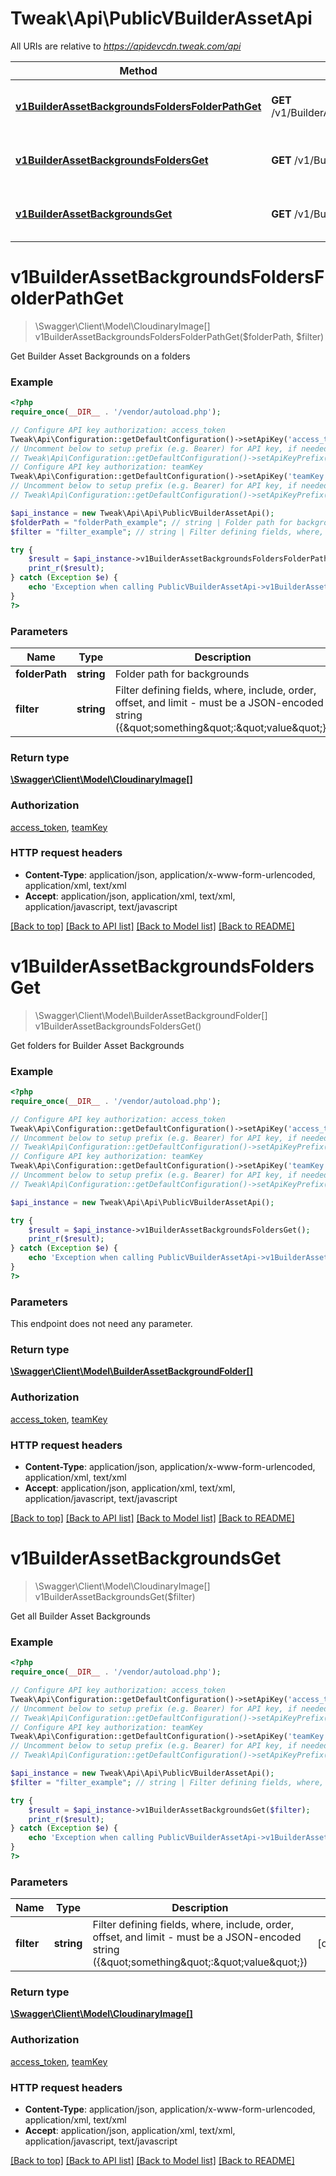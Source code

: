 # Tweak\Api\PublicVBuilderAssetApi

All URIs are relative to *https://apidevcdn.tweak.com/api*

Method | HTTP request | Description
------------- | ------------- | -------------
[**v1BuilderAssetBackgroundsFoldersFolderPathGet**](PublicVBuilderAssetApi.md#v1BuilderAssetBackgroundsFoldersFolderPathGet) | **GET** /v1/BuilderAsset/backgrounds/folders/{folderPath} | Get Builder Asset Backgrounds on a folders
[**v1BuilderAssetBackgroundsFoldersGet**](PublicVBuilderAssetApi.md#v1BuilderAssetBackgroundsFoldersGet) | **GET** /v1/BuilderAsset/backgrounds/folders | Get folders for Builder Asset Backgrounds
[**v1BuilderAssetBackgroundsGet**](PublicVBuilderAssetApi.md#v1BuilderAssetBackgroundsGet) | **GET** /v1/BuilderAsset/backgrounds | Get all Builder Asset Backgrounds


# **v1BuilderAssetBackgroundsFoldersFolderPathGet**
> \Swagger\Client\Model\CloudinaryImage[] v1BuilderAssetBackgroundsFoldersFolderPathGet($folderPath, $filter)

Get Builder Asset Backgrounds on a folders

### Example
```php
<?php
require_once(__DIR__ . '/vendor/autoload.php');

// Configure API key authorization: access_token
Tweak\Api\Configuration::getDefaultConfiguration()->setApiKey('access_token', 'YOUR_API_KEY');
// Uncomment below to setup prefix (e.g. Bearer) for API key, if needed
// Tweak\Api\Configuration::getDefaultConfiguration()->setApiKeyPrefix('access_token', 'Bearer');
// Configure API key authorization: teamKey
Tweak\Api\Configuration::getDefaultConfiguration()->setApiKey('teamKey', 'YOUR_API_KEY');
// Uncomment below to setup prefix (e.g. Bearer) for API key, if needed
// Tweak\Api\Configuration::getDefaultConfiguration()->setApiKeyPrefix('teamKey', 'Bearer');

$api_instance = new Tweak\Api\Api\PublicVBuilderAssetApi();
$folderPath = "folderPath_example"; // string | Folder path for backgrounds
$filter = "filter_example"; // string | Filter defining fields, where, include, order, offset, and limit - must be a JSON-encoded string ({\"something\":\"value\"})

try {
    $result = $api_instance->v1BuilderAssetBackgroundsFoldersFolderPathGet($folderPath, $filter);
    print_r($result);
} catch (Exception $e) {
    echo 'Exception when calling PublicVBuilderAssetApi->v1BuilderAssetBackgroundsFoldersFolderPathGet: ', $e->getMessage(), PHP_EOL;
}
?>
```

### Parameters

Name | Type | Description  | Notes
------------- | ------------- | ------------- | -------------
 **folderPath** | **string**| Folder path for backgrounds |
 **filter** | **string**| Filter defining fields, where, include, order, offset, and limit - must be a JSON-encoded string ({\&quot;something\&quot;:\&quot;value\&quot;}) | [optional]

### Return type

[**\Swagger\Client\Model\CloudinaryImage[]**](../Model/CloudinaryImage.md)

### Authorization

[access_token](../../README.md#access_token), [teamKey](../../README.md#teamKey)

### HTTP request headers

 - **Content-Type**: application/json, application/x-www-form-urlencoded, application/xml, text/xml
 - **Accept**: application/json, application/xml, text/xml, application/javascript, text/javascript

[[Back to top]](#) [[Back to API list]](../../README.md#documentation-for-api-endpoints) [[Back to Model list]](../../README.md#documentation-for-models) [[Back to README]](../../README.md)

# **v1BuilderAssetBackgroundsFoldersGet**
> \Swagger\Client\Model\BuilderAssetBackgroundFolder[] v1BuilderAssetBackgroundsFoldersGet()

Get folders for Builder Asset Backgrounds

### Example
```php
<?php
require_once(__DIR__ . '/vendor/autoload.php');

// Configure API key authorization: access_token
Tweak\Api\Configuration::getDefaultConfiguration()->setApiKey('access_token', 'YOUR_API_KEY');
// Uncomment below to setup prefix (e.g. Bearer) for API key, if needed
// Tweak\Api\Configuration::getDefaultConfiguration()->setApiKeyPrefix('access_token', 'Bearer');
// Configure API key authorization: teamKey
Tweak\Api\Configuration::getDefaultConfiguration()->setApiKey('teamKey', 'YOUR_API_KEY');
// Uncomment below to setup prefix (e.g. Bearer) for API key, if needed
// Tweak\Api\Configuration::getDefaultConfiguration()->setApiKeyPrefix('teamKey', 'Bearer');

$api_instance = new Tweak\Api\Api\PublicVBuilderAssetApi();

try {
    $result = $api_instance->v1BuilderAssetBackgroundsFoldersGet();
    print_r($result);
} catch (Exception $e) {
    echo 'Exception when calling PublicVBuilderAssetApi->v1BuilderAssetBackgroundsFoldersGet: ', $e->getMessage(), PHP_EOL;
}
?>
```

### Parameters
This endpoint does not need any parameter.

### Return type

[**\Swagger\Client\Model\BuilderAssetBackgroundFolder[]**](../Model/BuilderAssetBackgroundFolder.md)

### Authorization

[access_token](../../README.md#access_token), [teamKey](../../README.md#teamKey)

### HTTP request headers

 - **Content-Type**: application/json, application/x-www-form-urlencoded, application/xml, text/xml
 - **Accept**: application/json, application/xml, text/xml, application/javascript, text/javascript

[[Back to top]](#) [[Back to API list]](../../README.md#documentation-for-api-endpoints) [[Back to Model list]](../../README.md#documentation-for-models) [[Back to README]](../../README.md)

# **v1BuilderAssetBackgroundsGet**
> \Swagger\Client\Model\CloudinaryImage[] v1BuilderAssetBackgroundsGet($filter)

Get all Builder Asset Backgrounds

### Example
```php
<?php
require_once(__DIR__ . '/vendor/autoload.php');

// Configure API key authorization: access_token
Tweak\Api\Configuration::getDefaultConfiguration()->setApiKey('access_token', 'YOUR_API_KEY');
// Uncomment below to setup prefix (e.g. Bearer) for API key, if needed
// Tweak\Api\Configuration::getDefaultConfiguration()->setApiKeyPrefix('access_token', 'Bearer');
// Configure API key authorization: teamKey
Tweak\Api\Configuration::getDefaultConfiguration()->setApiKey('teamKey', 'YOUR_API_KEY');
// Uncomment below to setup prefix (e.g. Bearer) for API key, if needed
// Tweak\Api\Configuration::getDefaultConfiguration()->setApiKeyPrefix('teamKey', 'Bearer');

$api_instance = new Tweak\Api\Api\PublicVBuilderAssetApi();
$filter = "filter_example"; // string | Filter defining fields, where, include, order, offset, and limit - must be a JSON-encoded string ({\"something\":\"value\"})

try {
    $result = $api_instance->v1BuilderAssetBackgroundsGet($filter);
    print_r($result);
} catch (Exception $e) {
    echo 'Exception when calling PublicVBuilderAssetApi->v1BuilderAssetBackgroundsGet: ', $e->getMessage(), PHP_EOL;
}
?>
```

### Parameters

Name | Type | Description  | Notes
------------- | ------------- | ------------- | -------------
 **filter** | **string**| Filter defining fields, where, include, order, offset, and limit - must be a JSON-encoded string ({\&quot;something\&quot;:\&quot;value\&quot;}) | [optional]

### Return type

[**\Swagger\Client\Model\CloudinaryImage[]**](../Model/CloudinaryImage.md)

### Authorization

[access_token](../../README.md#access_token), [teamKey](../../README.md#teamKey)

### HTTP request headers

 - **Content-Type**: application/json, application/x-www-form-urlencoded, application/xml, text/xml
 - **Accept**: application/json, application/xml, text/xml, application/javascript, text/javascript

[[Back to top]](#) [[Back to API list]](../../README.md#documentation-for-api-endpoints) [[Back to Model list]](../../README.md#documentation-for-models) [[Back to README]](../../README.md)

